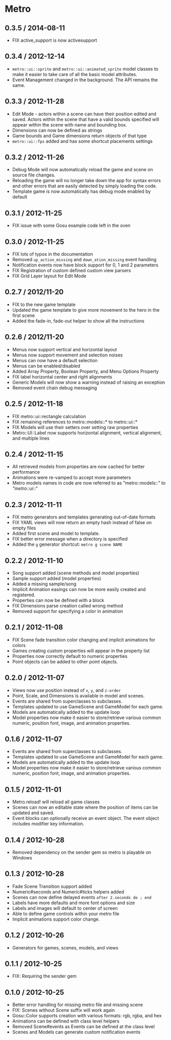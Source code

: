 # Metro

## 0.3.5 / 2014-08-11

* FIX active_support is now activesupport

## 0.3.4 / 2012-12-14

* `metro::ui::sprite` and `metro::ui::animated_sprite` model classes
  to make it easier to take care of all the basic model attributes.
* Event Management changed in the background. The API remains the
  same.

## 0.3.3 / 2012-11-28

* Edit Mode - actors within a scene can have their position edited
  and saved. Actors within the scene that have a valid bounds
  specified will appear within the scene with name and bounding box.
* Dimensions can now be defined as strings
* Game bounds and Game dimensions return objects of that type
* `metro::ui::fps` added and has some shortcut placements settings

## 0.3.2 / 2012-11-26

* Debug Mode will now automatically reload the game and scene on source
  file changes.
* Reloading the game will no longer take down the app for syntax errors
  and other errors that are easily detected by simply loading the code.
* Template game is now automatically has debug mode enabled by default

## 0.3.1 / 2012-11-25

* FIX issue with some Gosu example code left in the oven

## 0.3.0 / 2012-11-25

* FIX lots of typos in the documentation
* Removed `up_action_missing` and `down_ation_missing` event handling
* Notification events now have block support for 0, 1 and 2 parameters
* FIX Registration of custom defined custom view parsers
* FIX Grid Layer layout for Edit Mode


## 0.2.7 / 2012/11-20

* FIX to the new game template
* Updated the game template to give more movement to the hero in the first scene
* Added the fade-in, fade-out helper to show all the instructions

## 0.2.6 / 2012/11-20

* Menus now support vertical and horizontal layout
* Menus now support movement and selection noises
* Menus can now have a default selection
* Menus can be enabled/disabled
* Added Array Property, Boolean Property, and Menu Options Property
* FIX label horizontal center and right alignments
* Generic Models will now show a warning instead of raising an exception
* Removed event chain debug messaging

## 0.2.5 / 2012-11-18

* FIX metro::ui::rectangle calculation
* FIX remaining references to metro::models::* to metro::ui::*
* FIX Models will use their setters over setting raw properties
* Metro::UI::Label now supports horizontal alignment, vertical alignment, and multiple lines

## 0.2.4 / 2012-11-15

* All retrieved models from properties are now cached for better performance
* Animations were re-vamped to accept more parameters
* Metro models names in code are now referred to as "metro::models::*" to "metro::ui::*"

## 0.2.3 / 2012-11-11

* FIX metro generators and templates generating out-of-date formats
* FIX YAML views will now return an empty hash instead of false on empty files
* Added first scene and model to template.
* FIX better error message when a directory is specified
* Added the `g` generator shortcut: `metro g scene NAME`

## 0.2.2 / 2012-11-10

* Song support added (scene methods and model properties)
* Sample support added (model properties)
* Added a missing sample/song
* Implicit Animation easings can now be more easily created and registered.
* Properties can now be defined with a block
* FIX Dimensions parse creation called wrong method
* Removed support for specifying a color in animation

## 0.2.1 / 2012-11-08

* FIX Scene fade transition color changing and implicit animations
  for colors
* Games creating custom properties will appear in the property list
* Properties now correctly default to numeric properties
* Point objects can be added to other point objects.

## 0.2.0 / 2012-11-07

* Views now use position instead of `x`, `y`, and `z-order`
* Point, Scale, and Dimensions is available in model and scenes.
* Events are shared from superclasses to subclasses.
* Templates updated to use GameScene and GameModel for each game.
* Models are automatically added to the update loop
* Model properties now make it easier to store/retrieve various
  common numeric, position font, image, and animation properties.


## 0.1.6 / 2012-11-07

* Events are shared from superclasses to subclasses.
* Templates updated to use GameScene and GameModel for each game.
* Models are automatically added to the update loop
* Model properties now make it easier to store/retrieve various
  common numeric, position font, image, and animation properties.

## 0.1.5 / 2012-11-01

* Metro.reload! will reload all game classes
* Scenes can now an editable state where the position of items can be
  updated and saved.
* Event blocks can optionally receive an event object. The event object
  includes modifier key information.


## 0.1.4 / 2012-10-28

* Removed dependency on the sender gem so metro is playable on Windows

## 0.1.3 / 2012-10-28

* Fade Scene Transition support added
* Numeric#seconds and Numeric#ticks helpers added
* Scenes can now define delayed events `after 2.seconds do ; end`
* Labels have more defaults and more font options and size
* Labels and images will default to center of screen
* Able to define game controls within your metro file
* Implicit animations support color change.

## 0.1.2 / 2012-10-26

* Generators for games, scenes, models, and views

## 0.1.1 / 2012-10-25

* FIX: Requiring the sender gem

## 0.1.0 / 2012-10-25

* Better error handling for missing metro file and missing scene
* FIX: Scenes without Scene suffix will work again
* Gosu::Color supports creation with various formats: rgb, rgba, and hex
* Animations can be defined with class level helpers
* Removed Scene#events as Events can be defined at the class level
* Scenes and Models can generate custom notification events